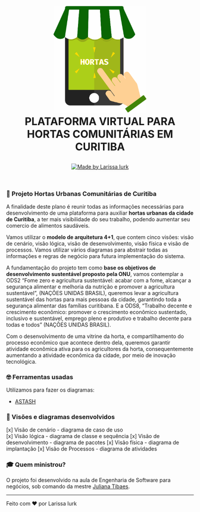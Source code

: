 ﻿﻿<h1 align="center">
  <img src="Assets/loja-virtual.png" width="250px" /><br>
  PLATAFORMA VIRTUAL PARA HORTAS COMUNITÁRIAS EM CURITIBA
</h2>
<p align="center">
  <a href="https://www.linkedin.com/in/larissaiurk/">
    <img alt="Made by Larissa Iurk" src="https://img.shields.io/badge/made%20by-Larissa Iurk-green">
  </a>
  
</p>

<br>

### :seedling: Projeto Hortas Urbanas Comunitárias de Curitiba

A finalidade deste plano é reunir todas as informações necessárias para
desenvolvimento de uma plataforma para auxiliar <b>hortas urbanas da cidade de
Curitiba</b>, a ter mais visibilidade do seu trabalho, podendo aumentar seu comercio de
alimentos saudáveis. 

Vamos utilizar o <b>modelo de arquitetura 4+1</b>, que contem cinco
visões: visão de cenário, visão lógica, visão de desenvolvimento, visão física e visão
de processos. Vamos utilizar vários diagramas para abstrair todas as informações e
regras de negócio para futura implementação do sistema. 

A fundamentação do projeto tem como <b>base os objetivos de desenvolvimento sustentável proposto pela ONU</b>, vamos contemplar a ODS2 “Fome zero e agricultura sustentável: acabar com a fome, alcançar a segurança alimentar e melhoria da nutrição e promover a agricultura sustentável”, (NAÇÕES UNIDAS BRASIL), queremos levar a agricultura sustentável das hortas para mais pessoas da cidade, garantindo toda a segurança alimentar das famílias curitibana. E a ODS8, “Trabalho decente e crescimento econômico: promover o crescimento econômico sustentado, inclusivo e sustentável, emprego pleno e produtivo e trabalho decente para todas e todos” (NAÇÕES UNIDAS BRASIL). 

Com o desenvolvimento de uma vitrine da horta, e compartilhamento do processo econômico que acontece dentro dela, queremos garantir atividade econômica ativa para os agricultores da horta, consequentemente aumentando a atividade econômica da cidade, por meio de inovação tecnológica.

### :nerd_face: Ferramentas usadas
Utilizamos para fazer os diagramas:
- [ASTASH](https://astah.net/downloads/)

### :page_with_curl: Visões e diagramas desenvolvidos
[x] Visão de cenário - diagrama de caso de uso <br>
[x] Visão lógica - diagrama de classe e sequência
[x] Visão de desenvolvimento - diagrama de pacotes
[x] Visão física - diagrama de implantação
[x] Visão de Processos - diagrama de atividades

### :mortar_board: Quem ministrou?

O projeto foi desenvolvido na aula de Engenharia de Software para negócios, sob comando da mestre [Juliana Tibaes](https://universidade.up.edu.br/quem-faz-a-up/juliana-helena-tibaes/).

---

Feito com ❤️ por Larissa Iurk
